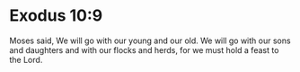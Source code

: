 # Exodus 10:9

Moses said, We will go with our young and our old. We will go with our sons and daughters and with our flocks and herds, for we must hold a feast to the Lord.
